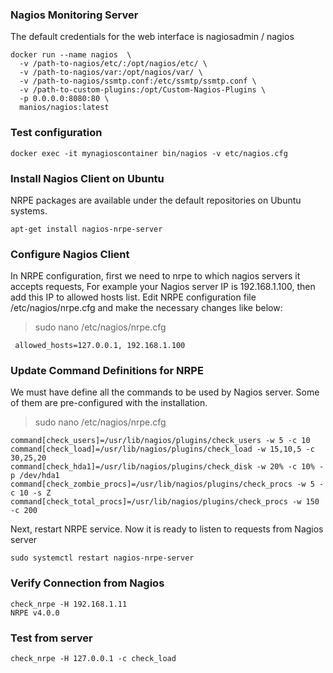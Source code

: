 ### Nagios Monitoring Server
The default credentials for the web interface is nagiosadmin / nagios
```
docker run --name nagios  \
  -v /path-to-nagios/etc/:/opt/nagios/etc/ \
  -v /path-to-nagios/var:/opt/nagios/var/ \
  -v /path-to-nagios/ssmtp.conf:/etc/ssmtp/ssmtp.conf \
  -v /path-to-custom-plugins:/opt/Custom-Nagios-Plugins \
  -p 0.0.0.0:8080:80 \
  manios/nagios:latest
```

### Test configuration
```
docker exec -it mynagioscontainer bin/nagios -v etc/nagios.cfg
```

### Install Nagios Client on Ubuntu
NRPE packages are available under the default repositories on Ubuntu systems.
```
apt-get install nagios-nrpe-server
```

### Configure Nagios Client
In NRPE configuration, first we need to nrpe to which nagios servers it accepts requests, For example your Nagios server IP is 192.168.1.100, then add this IP to allowed hosts list. Edit NRPE configuration file /etc/nagios/nrpe.cfg and make the necessary changes like below:
> sudo nano /etc/nagios/nrpe.cfg 
```
 allowed_hosts=127.0.0.1, 192.168.1.100
```

### Update Command Definitions for NRPE
We must have define all the commands to be used by Nagios server. Some of them are pre-configured with the installation. 
> sudo nano /etc/nagios/nrpe.cfg 
```
command[check_users]=/usr/lib/nagios/plugins/check_users -w 5 -c 10
command[check_load]=/usr/lib/nagios/plugins/check_load -w 15,10,5 -c 30,25,20
command[check_hda1]=/usr/lib/nagios/plugins/check_disk -w 20% -c 10% -p /dev/hda1
command[check_zombie_procs]=/usr/lib/nagios/plugins/check_procs -w 5 -c 10 -s Z
command[check_total_procs]=/usr/lib/nagios/plugins/check_procs -w 150 -c 200
```

Next, restart NRPE service. Now it is ready to listen to requests from Nagios server
```
sudo systemctl restart nagios-nrpe-server 
```

### Verify Connection from Nagios
```
check_nrpe -H 192.168.1.11 
NRPE v4.0.0
```

### Test from server
```
check_nrpe -H 127.0.0.1 -c check_load
```
